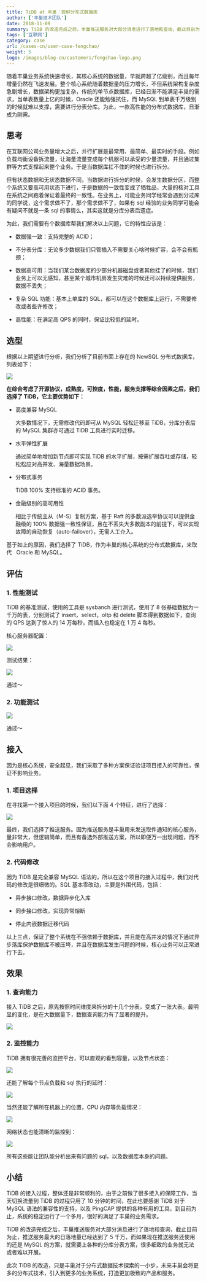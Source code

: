 ```yaml
---
title: TiDB at 丰巢：尝鲜分布式数据库
author: ['丰巢技术团队']
date: 2018-11-09
summary: TiDB 的改造完成之后，丰巢推送服务对大部分消息进行了落地和查询，截止目前为止，推送服务最大的日落地量已经达到了 5 千万。
tags: ['互联网']
category: case
url: /cases-cn/user-case-fengchao/
weight: 5
logo: /images/blog-cn/customers/fengchao-logo.png
---
```



随着丰巢业务系统快速增长，其核心系统的数据量，早就跨越了亿级别，而且每年增量仍然在飞速发展。整个核心系统随着数据量的压力增长，不但系统架构复杂度急剧增长，数据架构更加复杂，传统的单节点数据库，已经日渐不能满足丰巢的需求，当单表数量上亿的时候，Oracle 还能勉强抗住，而 MySQL 到单表千万级别的时候就难以支撑，需要进行分表分库。为此，一款高性能的分布式数据库，日渐成为刚需。

## 思考

在互联网公司业务量增大之后，并行扩展是最常用、最简单、最实时的手段。例如负载均衡设备拆流量，让海量流量变成每个机器可以承受的少量流量，并且通过集群等方式支撑起来整个业务。于是当数据库扛不住的时候也进行拆分。

但有状态数据和无状态数据不同，当数据进行拆分的时候，会发生数据分区，而整个系统又要高可用状态下进行，于是数据的一致性变成了牺牲品，大量的核对工具在系统之间跑着保证着最终的一致性。在业务上，可能业务同学经常会遇到分过库的同学说，这个需求做不了，那个需求做不了，如果有 sql 经验的业务同学可能会有疑问不就是一条 sql 的事情么，其实这就是分库分表后遗症。

为此，我们需要有个数据库帮我们解决以上问题，它的特性应该是：

* 数据强一致：支持完整的 ACID；

* 不分表分库：无论多少数据我们只管插入不需要关心啥时候扩容，会不会有瓶颈；

* 数据高可用：当我们某台数据库的少部分机器磁盘或者其他挂了的时候，我们业务上可以无感知，甚至某个城市机房发生灾难的时候还可以持续提供服务，数据不丢失；

* 复杂 SQL 功能：基本上单库的 SQL，都可以在这个数据库上运行，不需要修改或者些许修改；

* 高性能：在满足高 QPS 的同时，保证比较低的延时。

## 选型

根据以上期望进行分析，我们分析了目前市面上存在的 NewSQL 分布式数据库，列表如下： 


![](media/user-case-fengchao/1.jpg)

**在综合考虑了开源协议，成熟度，可控度，性能，服务支撑等综合因素之后，我们选择了 TiDB，它主要优势如下：**

* 高度兼容 MySQL

  大多数情况下，无需修改代码即可从 MySQL 轻松迁移至 TiDB，分库分表后的 MySQL 集群亦可通过 TiDB 工具进行实时迁移。    

* 水平弹性扩展

  通过简单地增加新节点即可实现 TiDB 的水平扩展，按需扩展吞吐或存储，轻松松应对高并发、海量数据场景。

* 分布式事务 

  TiDB 100% 支持标准的 ACID 事务。

* 金融级别的高可用性

  相比于传统主从（M-S）复制方案，基于 Raft 的多数派选举协议可以提供金融级的 100% 数据强一致性保证，且在不丢失大多数副本的前提下，可以实现故障的自动恢复（auto-failover），无需人工介入。

基于如上的原因，我们选择了 TiDB，作为丰巢的核心系统的分布式数据库，来取代   Oracle 和 MySQL。

## 评估

### 1. 性能测试

TiDB 的基准测试，使用的工具是 sysbanch 进行测试，使用了 8 张基础数据为一千万的表，分别测试了 insert，select，oltp 和 delete 脚本得到数据如下，查询的 QPS 达到了惊人的 14 万每秒，而插入也稳定在 1 万 4 每秒。

核心服务器配置：


![](media/user-case-fengchao/2.jpg)


测试结果：

![](media/user-case-fengchao/3.png)

通过～

### 2. 功能测试

![](media/user-case-fengchao/4.jpg)

通过～

## 接入

因为是核心系统，安全起见，我们采取了多种方案保证验证项目接入的可靠性，保证不影响业务。

### 1. 项目选择

在寻找第一个接入项目的时候，我们以下面 4 个特征，进行了选择：

![](media/user-case-fengchao/5.png)

最终，我们选择了推送服务。因为推送服务是丰巢用来发送取件通知的核心服务，量非常大，但逻辑简单，而且有备选外部推送方案，所以即便万一出现问题，而不会影响用户。

### 2. 代码修改

因为 TiDB 是完全兼容 MySQL 语法的，所以在这个项目的接入过程中，我们对代码的修改是很细微的。SQL 基本零改动，主要是外围代码，包括：

* 异步接口修改，数据异步化入库

* 同步接口修改，实现异常熔断

* 停止内嵌数据迁移代码

以上三点，保证了整个系统在不强依赖于数据库，并且能在高并发的情况下通过异步落库保护数据库不被压垮，并且在数据库发生问题的时候，核心业务可以正常进行下去。

## 效果

### 1. 查询能力

接入 TiDB 之后，原先按照时间维度来拆分的十几个分表，变成了一张大表。最明显的变化，是在大数据量下，数据查询能力有了显著的提升。 

![](media/user-case-fengchao/6.jpg)

### 2. 监控能力

TiDB 拥有很完善的监控平台，可以直观的看到容量，以及节点状态：

![](media/user-case-fengchao/7.png)

还能了解每个节点负载和 sql 执行的延时：

![](media/user-case-fengchao/8.png)


当然还能了解所在机器上的位置，CPU 内存等负载情况：


![](media/user-case-fengchao/9.png)


网络状态也能清晰的监控到：

![](media/user-case-fengchao/10.png)

所有这些能让团队能分析出来有问题的 sql，以及数据库本身的问题。

## 小结

TiDB 的接入过程，整体还是非常顺利的，由于之前做了很多接入的保障工作，当天切换流量到 TiDB 的过程只用了 10 分钟的时间，在此也要感谢 TiDB 对于 MySQL 语法的兼容性的支持，以及 PingCAP 提供的各种有用的工具。到目前为止，系统的稳定运行了一个多月，很好的满足了丰巢的业务需求。

TiDB 的改造完成之后，丰巢推送服务对大部分消息进行了落地和查询，截止目前为止，推送服务最大的日落地量已经达到了 5 千万，而如果现在推送服务还使用的还是 MySQL 的方案，就需要上各种的分库分表方案，很多细致的业务就无法或者难以开展。

此次 TiDB 的改造，只是丰巢对于分布式数据技术探索的一小步，未来丰巢会将更多的分布式技术，引入到更多的业务系统，打造更加极致的产品和服务。 